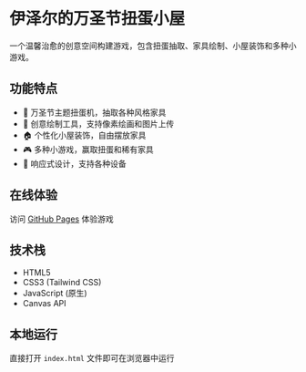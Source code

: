 # 伊泽尔的万圣节扭蛋小屋

一个温馨治愈的创意空间构建游戏，包含扭蛋抽取、家具绘制、小屋装饰和多种小游戏。

## 功能特点

- 🎃 万圣节主题扭蛋机，抽取各种风格家具
- 🎨 创意绘制工具，支持像素绘画和图片上传
- 🏠 个性化小屋装饰，自由摆放家具
- 🎮 多种小游戏，赢取扭蛋和稀有家具
- 📱 响应式设计，支持各种设备

## 在线体验

访问 [GitHub Pages](https://yangu0523.github.io/halloween-gacha-house) 体验游戏

## 技术栈

- HTML5
- CSS3 (Tailwind CSS)
- JavaScript (原生)
- Canvas API

## 本地运行

直接打开 `index.html` 文件即可在浏览器中运行
